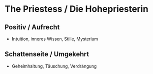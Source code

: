 # The Priestess / Die Hohepriesterin

## Positiv / Aufrecht

- Intuition, inneres Wissen, Stille, Mysterium

## Schattenseite / Umgekehrt

- Geheimhaltung, Täuschung, Verdrängung
